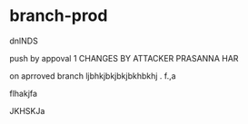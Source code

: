 # branch-prod


dnlNDS

push by appoval 1
CHANGES BY ATTACKER PRASANNA HAR


on aprroved branch
ljbhkjbkjbkjbkhbkhj
. f.,a 

flhakjfa

JKHSKJa


